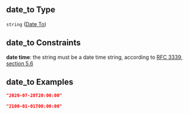 ## date_to Type

`string` ([Date To](iea43\_wra_data_model-definitions-date-to.md))

## date_to Constraints

**date time**: the string must be a date time string, according to [RFC 3339, section 5.6](https://tools.ietf.org/html/rfc3339 "check the specification")

## date_to Examples

```json
"2020-07-28T20:00:00"
```

```json
"2100-01-01T00:00:00"
```
